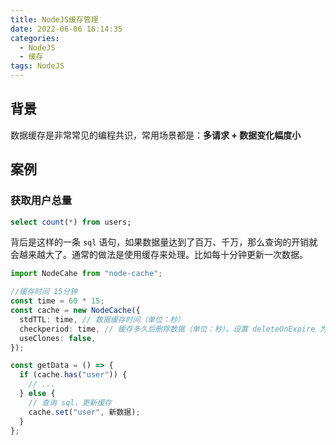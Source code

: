 ```yaml
---
title: NodeJS缓存管理
date: 2022-06-06 16:14:35
categories:
  - NodeJS
  - 缓存
tags: NodeJS
---
```


<div></div>

<!-- more -->

## 背景

数据缓存是非常常见的编程共识，常用场景都是：**多请求 + 数据变化幅度小**

## 案例

### 获取用户总量

```sql
select count(*) from users;
```

背后是这样的一条 `sql` 语句，如果数据量达到了百万、千万，那么查询的开销就会越来越大了。通常的做法是使用缓存来处理。比如每十分钟更新一次数据。

```typescript
import NodeCahe from "node-cache";

//缓存时间 15分钟
const time = 60 * 15;
const cache = new NodeCache({
  stdTTL: time, // 数据缓存时间（单位：秒）
  checkperiod: time, // 缓存多久后删除数据（单位：秒）。设置 deleteOnExpire 为 false 会保留下来。
  useClones: false,
});

const getData = () => {
  if (cache.has("user")) {
    // ...
  } else {
    // 查询 sql，更新缓存
    cache.set("user", 新数据);
  }
};
```
